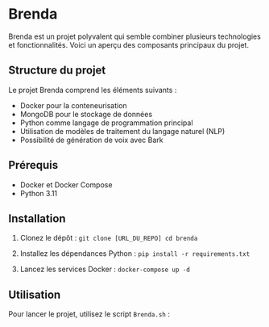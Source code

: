 # Brenda

Brenda est un projet polyvalent qui semble combiner plusieurs technologies et fonctionnalités. Voici un aperçu des composants principaux du projet.

## Structure du projet

Le projet Brenda comprend les éléments suivants :

- Docker pour la conteneurisation
- MongoDB pour le stockage de données
- Python comme langage de programmation principal
- Utilisation de modèles de traitement du langage naturel (NLP)
- Possibilité de génération de voix avec Bark

## Prérequis

- Docker et Docker Compose
- Python 3.11

## Installation

1. Clonez le dépôt :   ```
   git clone [URL_DU_REPO]
   cd brenda   ```

2. Installez les dépendances Python :   ```
   pip install -r requirements.txt   ```

3. Lancez les services Docker :   ```
   docker-compose up -d   ```

## Utilisation

Pour lancer le projet, utilisez le script `Brenda.sh` :
